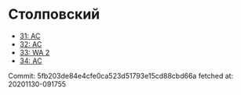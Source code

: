# Столповский
- [31: AC](31.md)
- [32: AC](32.md)
- [33: WA 2](33.md)
- [34: AC](34.md)

Commit: 5fb203de84e4cfe0ca523d51793e15cd88cbd66a
 fetched at: 20201130-091755
